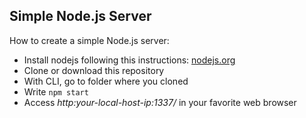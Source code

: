 ## Simple Node.js Server

How to create a simple Node.js server:

- Install nodejs following this instructions: [nodejs.org](http://nodejs.org/)
- Clone or download this repository
- With CLI, go to folder where you cloned
- Write ```npm start```
- Access *http:your-local-host-ip:1337/* in your favorite web browser
